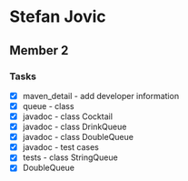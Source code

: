 # Stefan Jovic

## Member 2

### Tasks

- [x] maven_detail - add developer information
- [x] queue - class
- [x] javadoc - class Cocktail
- [x] javadoc - class DrinkQueue
- [x] javadoc - class DoubleQueue
- [x] javadoc - test cases
- [x] tests - class StringQueue
- [x] DoubleQueue
